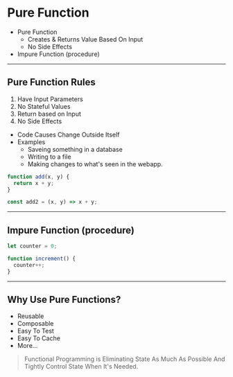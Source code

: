 # Pure Function

- Pure Function
  - Creates & Returns Value Based On Input
  - No Side Effects
- Impure Function (procedure)

---

## Pure Function Rules

1. Have Input Parameters
2. No Stateful Values
3. Return based on Input
4. No Side Effects

- Code Causes Change Outside Itself
- Examples
  - Saveing something in a database
  - Writing to a file
  - Making changes to what's seen in the webapp.

```js
function add(x, y) {
  return x + y;
}

const add2 = (x, y) => x + y;
```

---

## Impure Function (procedure)

```js
let counter = 0;

function increment() {
  counter++;
}
```

---

## Why Use Pure Functions?

- Reusable
- Composable
- Easy To Test
- Easy To Cache
- More...

> Functional Programming is Eliminating State As Much As Possible And Tightly Control State When It's Needed.
